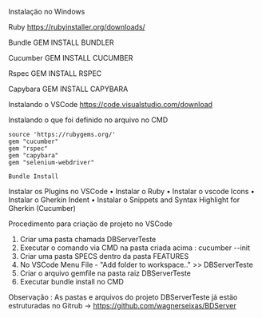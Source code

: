 Instalaçäo no Windows 

Ruby
	https://rubyinstaller.org/downloads/

Bundle
	GEM INSTALL BUNDLER

Cucumber
	GEM INSTALL CUCUMBER

Rspec
	GEM INSTALL RSPEC

Capybara
	GEM INSTALL CAPYBARA

Instalando o VSCode
	https://code.visualstudio.com/download


Instalando o que foi definido no arquivo no CMD

	source 'https://rubygems.org/'
	gem "cucumber"
	gem "rspec"
	gem "capybara"
	gem "selenium-webdriver"
	
	Bundle Install
	


Instalar os Plugins no VSCode
• Instalar o Ruby
• Instalar o vscode Icons
• Instalar o Gherkin Indent
• Instalar o Snippets and Syntax Highlight for Gherkin (Cucumber)


Procedimento para criaçäo de projeto no VSCode

1. Criar uma pasta chamada DBServerTeste
2. Executar o comando via CMD na pasta criada acima : cucumber --init
3. Criar uma pasta SPECS dentro da pasta FEATURES
4. No VSCode Menu File - "Add folder to workspace.." >> DBServerTeste
5. Criar o arquivo gemfile na  pasta raiz DBServerTeste
6. Executar bundle install no CMD

Observação : As pastas e arquivos do projeto DBServerTeste já estäo estruturadas no Gitrub
-> https://github.com/wagnerseixas/BDServer


